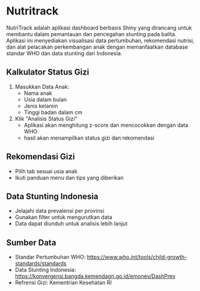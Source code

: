 # Nutritrack
NutriTrack adalah aplikasi dashboard berbasis Shiny yang dirancang untuk membantu dalam pemantauan dan pencegahan stunting pada balita. Aplikasi ini menyediakan visualisasi data pertumbuhan, rekomendasi nutrisi, dan alat pelacakan perkembangan anak dengan memanfaatkan database standar WHO dan data stunting dari Indonesia.

## Kalkulator Status Gizi
1. Masukkan Data Anak:
   - Nama anak
   - Usia dalam bulan
   - Jenis kelamin
   - Tinggi badan dalam cm
2. Klik "Analisis Status Gizi"
   - Aplikasi akan menghitung z-score dan mencocokkan dengan data WHO
   - hasil akan menampilkan status gizi dan rekomendasi

## Rekomendasi Gizi
- Pilih tab sesuai usia anak
- Ikuti panduan menu dan tips yang diberikan

## Data Stunting Indonesia
- Jelajahi data prevalensi per provinsi
- Gunakan filter untuk mengurutkan data
- Data dapat diunduh untuk analisis lebih lanjut

## Sumber Data
- Standar Pertumbuhan WHO: https://www.who.int/tools/child-growth-standards/standards
- Data Stunting Indonesia: https://konvergensi.bangda.kemendagri.go.id/emonev/DashPrev
- Refrensi Gizi: Kementrian Kesehatan RI
